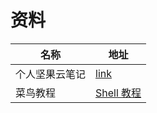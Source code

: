 # 资料

| 名称           | 地址                                                         |
| -------------- | ------------------------------------------------------------ |
| 个人坚果云笔记 | [link](https://www.jianguoyun.com/p/DTmdTCsQq7neChjmpckEIAA) |
| 菜鸟教程       | [Shell 教程](https://www.runoob.com/linux/linux-shell.html)  |

